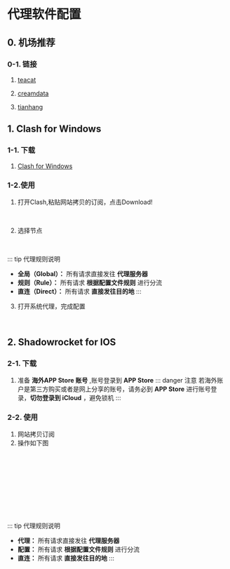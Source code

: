 #  代理软件配置

## 0. 机场推荐
### 0-1. 链接
1. [teacat](https://teacat1.com/#/register?code=zjZsXPK0)

2. [creamdata](https://www.creamdata.net/)

3. [tianhang](https://tianhang.club/auth/register?code=sXVg)

## 1. Clash for Windows
### 1-1. 下载
1. [Clash for Windows](https://ghproxy.com/https://github.com/Fndroid/clash_for_windows_pkg/releases/download/0.19.17/Clash.for.Windows.Setup.0.19.17.exe)

### 1-2.使用
1. 打开Clash,粘贴网站拷贝的订阅，点击Download!

![]()
<img class="personalPic" :src="('/vuePress/assets/img/cls1.png')">

2. 选择节点

![]()
<img class="personalPic" :src="('/vuePress/assets/img/cls2.png')">

::: tip 代理规则说明
- **全局（Global）：** 所有请求直接发往 **代理服务器**<br>
- **规则（Rule）：** 所有请求 **根据配置文件规则** 进行分流<br>
- **直连（Direct）：** 所有请求 **直接发往目的地**
:::

3. 打开系统代理，完成配置

![]()
<img class="personalPic" :src="('/vuePress/assets/img/cls3.png')">


## 2. Shadowrocket for IOS 
### 2-1. 下载
1. 准备 **海外APP Store 账号** ,账号登录到 **APP Store** <Badge type="danger" text="注意" vertical="middle" />
::: danger 注意
若海外账户是第三方购买或者是网上分享的账号，请务必到 **APP Store** 进行账号登录，**切勿登录到 iCloud** ，避免锁机
:::

### 2-2. 使用
1. 网站拷贝订阅
2. 操作如下图

![]()
<img class="personalPic" :src="('/vuePress/assets/img/shr1.png')">

![]()
<img class="personalPic" :src="('/vuePress/assets/img/shr2.png')">

![]()
<img class="personalPic" :src="('/vuePress/assets/img/shr3.png')">

![]()
<img class="personalPic" :src="('/vuePress/assets/img/shr4.png')">

![]()
<img class="personalPic" :src="('/vuePress/assets/img/shr5.png')">

::: tip 代理规则说明
- **代理：** 所有请求直接发往 **代理服务器**<br>
- **配置：** 所有请求 **根据配置文件规则** 进行分流<br>
- **直连：** 所有请求 **直接发往目的地**
:::